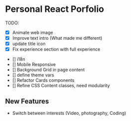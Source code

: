 # Personal React Porfolio

TODO:

- [x] Animate web image
- [x] Improve text intro (What made me different)
- [x] update title icon
- [x] Fix experience section with full experience
- [] i18n
- [] Mobile Responsive
- [] Background Grid in page content
- [] define theme vars
- [] Refactor Cards components
- [] Refine CSS Content classes, need modularity

## New Features

- Switch between interests (Video, photography, Coding)
